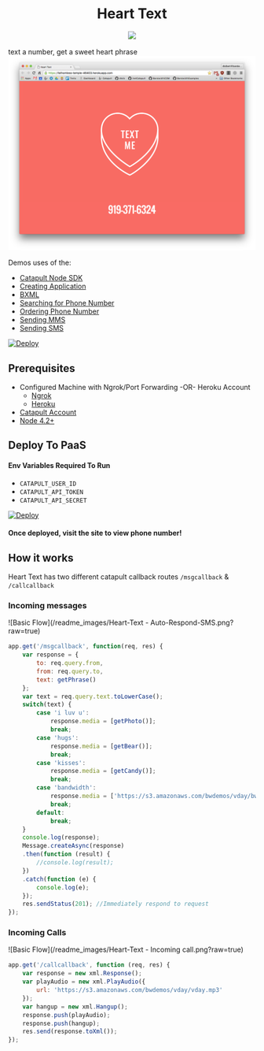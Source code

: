 <div align="center">

# Heart Text

<a href="http://dev.bandwidth.com"><img src="https://s3.amazonaws.com/bwdemos/BW-VMP.png"/></a>
</div>

text a number, get a sweet heart phrase
![Screen Shot](/readme_images/demo.png?raw=true)

Demos uses of the:
* [Catapult Node SDK](https://github.com/bandwidthcom/node-bandwidth)
* [Creating Application](http://ap.bandwidth.com/docs/rest-api/applications/?utm_medium=social&utm_source=github&utm_campaign=dtolb&utm_content=_)
* [BXML](http://ap.bandwidth.com/docs/xml/?utm_medium=social&utm_source=github&utm_campaign=dtolb&utm_content=_)
* [Searching for Phone Number](http://ap.bandwidth.com/docs/rest-api/available-numbers/#resourceGETv1availableNumberslocal/?utm_medium=social&utm_source=github&utm_campaign=dtolb&utm_content=_)
* [Ordering Phone Number](http://ap.bandwidth.com/docs/rest-api/phonenumbers/#resourcePOSTv1usersuserIdphoneNumbers/?utm_medium=social&utm_source=github&utm_campaign=dtolb&utm_content=_)
* [Sending MMS](http://ap.bandwidth.com/docs/rest-api/messages/#resourcePOSTv1usersuserIdmessages/?utm_medium=social&utm_source=github&utm_campaign=dtolb&utm_content=_)
* [Sending SMS](http://ap.bandwidth.com/docs/rest-api/messages/#resourcePOSTv1usersuserIdmessages/?utm_medium=social&utm_source=github&utm_campaign=dtolb&utm_content=_)

[![Deploy](https://www.herokucdn.com/deploy/button.svg)](https://heroku.com/deploy)

## Prerequisites
- Configured Machine with Ngrok/Port Forwarding -OR- Heroku Account
  - [Ngrok](https://ngrok.com/)
  - [Heroku](https://www.heroku.com/)
- [Catapult Account](http://ap.bandwidth.com/?utm_medium=social&utm_source=github&utm_campaign=dtolb&utm_content=_)
- [Node 4.2+](https://nodejs.org/en/download/releases/)

## Deploy To PaaS

#### Env Variables Required To Run
* ```CATAPULT_USER_ID```
* ```CATAPULT_API_TOKEN```
* ```CATAPULT_API_SECRET```

[![Deploy](https://www.herokucdn.com/deploy/button.svg)](https://heroku.com/deploy)

#### Once deployed, visit the site to view phone number!

## How it works
Heart Text has two different catapult callback routes ```/msgcallback``` & ```/callcallback```

### Incoming messages
![Basic Flow](/readme_images/Heart-Text - Auto-Respond-SMS.png?raw=true)
```Javascript
app.get('/msgcallback', function(req, res) {
	var response = {
		to: req.query.from,
		from: req.query.to,
		text: getPhrase()
	};
	var text = req.query.text.toLowerCase();
	switch(text) {
		case 'i luv u':
			response.media = [getPhoto()];
			break;
		case 'hugs':
			response.media = [getBear()];
			break;
		case 'kisses':
			response.media = [getCandy()];
			break;
		case 'bandwidth':
			response.media = ['https://s3.amazonaws.com/bwdemos/vday/bw.jpg'];
			break;
		default:
			break;
	}
	console.log(response);
	Message.createAsync(response)
	.then(function (result) {
		//console.log(result);
	})
	.catch(function (e) {
		console.log(e);
	});
	res.sendStatus(201); //Immediately respond to request
});
```

### Incoming Calls
![Basic Flow](/readme_images/Heart-Text - Incoming call.png?raw=true)
```Javascript
app.get('/callcallback', function (req, res) {
	var response = new xml.Response();
	var playAudio = new xml.PlayAudio({
		url: 'https://s3.amazonaws.com/bwdemos/vday/vday.mp3'
	});
	var hangup = new xml.Hangup();
	response.push(playAudio);
	response.push(hangup);
	res.send(response.toXml());
});
```
